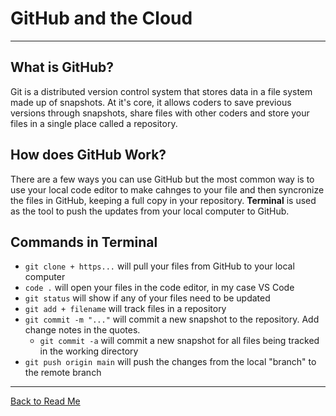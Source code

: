 # GitHub and the Cloud

---

## What is GitHub?

Git is a distributed version control system that stores data in a file system made up of snapshots. At it's core, it allows coders to save previous versions through snapshots, share files with other coders and store your files in a single place called a repository.

## How does GitHub Work?

There are a few ways you can use GitHub but the most common way is to use your local code editor to make cahnges to your file and then syncronize the files in GitHub, keeping a full copy in your repository. **Terminal** is used as the tool to push the updates from your local computer to GitHub.

## Commands in Terminal

- `git clone + https...` will pull your files from GitHub to your local computer
- `code .` will open your files in the code editor, in my case VS Code
- `git status` will show if any of your files need to be updated
- `git add + filename` will track files in a repository
- `git commit -m "..."` will commit a new snapshot to the repository. Add change notes in the quotes.
    - `git commit -a` will commit a new snapshot for all files being tracked in the working directory
- `git push origin main` will push the changes from the local "branch" to the remote branch

---

[Back to Read Me](README.md)
